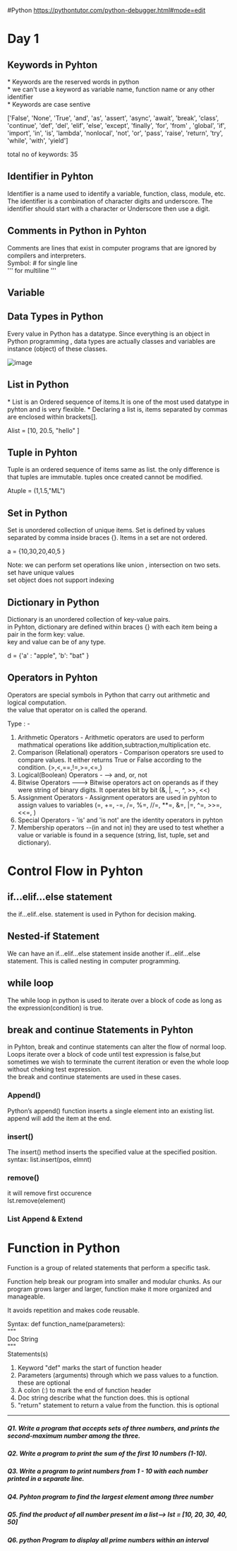 #Python  https://pythontutor.com/python-debugger.html#mode=edit
<h1> Day 1 </h1>
<h2> Keywords in Pyhton </h2>
<p>
* Keywords are the reserved words in python <br>
* we can't use a keyword as variable name, function name or any other identifier <br>
* Keywords are case sentive <br>
</p>

['False', 'None', 'True', 'and', 'as', 'assert', 'async', 'await', 'break', 'class', 'continue', 'def', 'del', 'elif', 'else', 'except', 'finally', 'for', 'from'
, 'global', 'if', 'import', 'in', 'is', 'lambda', 'nonlocal', 'not', 'or', 'pass', 'raise', 'return', 'try', 'while', 'with', 'yield']

 total no of keywords: 35
 
 
 <h2> Identifier in Pyhton </h2>
 <p> 
 Identifier is a name used to identify a variable, function, class, module, etc. The identifier is a combination of character digits and underscore. The identifier should start with a character or Underscore then use a digit. 
</p>
 
 <h2> Comments in Python in Pyhton </h2> 
 <p> Comments are lines that exist in computer programs that are ignored by compilers and interpreters. <br>
 Symbol: # for single line <br>
 ''' for multiline ''' <br>
 
 </p>
 
 <h2> Variable </h2>
 <h2> Data Types in Python </h2>
 <p> 
 Every value in Python has a datatype. Since everything is an object in Python programming , data types are actually classes and variables are instance (object) of these classes. 
 </p>
 
 ![image](https://user-images.githubusercontent.com/95286756/215192704-243a05d1-94e1-4888-9694-9112eecd247d.png)
 
 
 <h2> List in Python </h2> 
 <p> 
 * List is an Ordered sequence of items.It is one of the most used datatype in pyhton and is very flexible.
 * Declaring  a list is, items separated by commas are enclosed within brackets[].
 </p>
  Alist = [10, 20.5, "hello" ]
 
<h2> Tuple in Pyhton </h2>
<p>
Tuple is an ordered sequence of items same as list. the only difference is that tuples are immutable.
tuples once created cannot be modified. </p>
Atuple =  (1,1.5,"ML")

<h2> Set in Python </h2>
<p>
 Set is unordered collection of unique items. Set is defined by values separated by comma inside braces {}. Items in a set are not ordered. 
 </p>
 
 a = {10,30,20,40,5 }
 
<p> Note: we can perform set operations like  union , intersection on two sets. set have unique values <br>
set object does not support indexing </p>

<h2> Dictionary in Python </h2>
 <p> Dictionary is an unordered collection of key-value pairs. <br>
  in Pyhton, dictionary are defined within braces {} with each item being a pair in the form key: value. <br> key and value can be of any type.
  
 </p>
 
 d = {'a' : "apple", 'b': "bat" }


<h2> Operators in Pyhton </h2>
<p> Operators are special symbols in Python that carry out arithmetic and logical computation. <br> 
the value that operator on is called the operand.

Type : -

1. Arithmetic Operators  - <p2> Arithmetic operators are used to perform mathmatical operations like addition,subtraction,multiplication etc.<br>
2. Comparison (Relational) operators - Comparison operators sre used to compare values. It either returns True or False according to the condition. (>,<,==,!=,>=,<=,) <br>
3. Logical(Boolean) Operators - --> and, or, not  <br>
4. Bitwise Operators ---> Bitwise operators act on operands as if they were string of binary digits. It operates bit by bit (&, |, ~, ^, >>, <<) <br>
5. Assignment Operators - Assignment operators are used in pyhton to assign values to variables (=, +=, -=, /=, %=, //=, **=, &=, |=, ^=, >>=, <<=, ) <br>
6. Special Operators - 'is' and 'is not' are the identity operators in pyhton  <br>
7. Membership operators --(in and not in)  they are used to test whether a value or variable is found in a sequence (string, list, tuple, set and dictionary). <br>


</p>


<h1> Control Flow in Pyhton </h1>
<h2> if...elif...else statement </h2>
<p> the if...elif..else. statement is used in Python for decision making. </p>


 <h2> Nested-if Statement </h2>
 <p> We can have an if…elif…else statement inside another if…elif…else statement. This is called nesting in computer programming. </p>
 
 
 <h2> while loop </h2>
 <p> The while loop in python is used to iterate over a block of code as long as the expression(condition) is true.
  
  
<h2> break and continue Statements in Pyhton </h5> 
<p>
in Pyhton, break and continue statements can alter the flow of normal loop. <br>
Loops iterate over a block of code until test expression is false,but sometimes we wish to terminate the current iteration or even the whole loop without cheking test expression. <br>
the break and continue statements are used in these cases.
</p>

<h3> Append() </h3>
<p3> Python’s append() function inserts a single element into an existing list. append will add the item at the end. </p3>
 
 <h3>  insert() </h3>
 <p3> The insert() method inserts the specified value at the specified position. <br>
  syntax: list.insert(pos, elmnt)
 </p3>

<h3> remove() </h3>
<p3>  it will remove first occurence <br>
lst.remove(element)
 </p3>
 
 <h3>  List Append & Extend  </h3>


<h1> Function in Python </h1>
<p>

Function is a group of related statements that perform a specific task. <br>

Function help break our program into smaller and modular chunks. As our program grows larger and larger, function make it more organized and manageable. <br>

It avoids repetition and makes code reusable. <br>

Syntax: 
def function_name(parameters): <br>
 """ <br>
 Doc String <br>
 """ <br>
 Statements(s) <br>
 
 
 <ol> 
 <li> Keyword "def" marks the start of function header </li>
 <li> Parameters (arguments) through which we pass values to a function. these are optional </li>
  <li> A colon (:) to mark the end of function header </li>
   <li> Doc string describe what the function does. this is optional </li>
    <li> "return" statement to return a value from the function. this is optional</li>
 </ol>
 
 
 </p>

------------------------------------------------------------------------------------------------------------------------
<h5> Q1. Write a program that accepts sets of three numbers, and prints the second-maximum number among the three. </h5>
<h5> Q2. Write a program to print the sum of the first 10 numbers (1-10). </h5>
<h5> Q3. Write a program to print numbers from 1 - 10 with each number printed in a separate line. </h5>
 <h5> Q4. Pyhton program to find the largest element among three number </h5>
 <h5> Q5. find the product of all number present im a list-->
lst = [10, 20, 30, 40, 50] </h5>

<h5> Q6. python Program to display all prime numbers within an interval
</h5>

 
